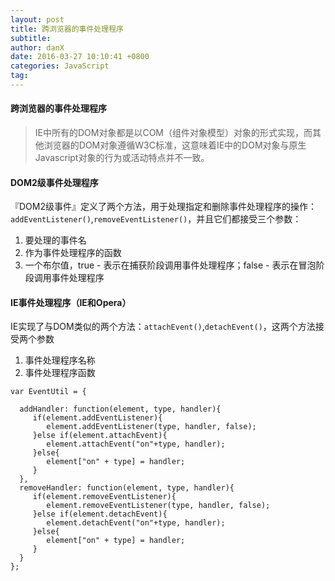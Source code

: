 ```yaml
---
layout: post
title: 跨浏览器的事件处理程序
subtitle: 
author: danX
date: 2016-03-27 10:10:41 +0800
categories: JavaScript
tag: 
---
```

#### 跨浏览器的事件处理程序

> IE中所有的DOM对象都是以COM（组件对象模型）对象的形式实现，而其他浏览器的DOM对象遵循W3C标准，这意味着IE中的DOM对象与原生Javascript对象的行为或活动特点并不一致。

#### DOM2级事件处理程序

『DOM2级事件』定义了两个方法，用于处理指定和删除事件处理程序的操作：`addEventListener()`,`removeEventListener()`，并且它们都接受三个参数：
1. 要处理的事件名
2. 作为事件处理程序的函数
3. 一个布尔值，true - 表示在捕获阶段调用事件处理程序；false - 表示在冒泡阶段调用事件处理程序

#### IE事件处理程序（IE和Opera）

IE实现了与DOM类似的两个方法：`attachEvent()`,`detachEvent()`，这两个方法接受两个参数
1. 事件处理程序名称
2. 事件处理程序函数

```
var EventUtil = {
 
  addHandler: function(element, type, handler){
     if(element.addEventListener){
        element.addEventListener(type, handler, false);
     }else if(element.attachEvent){
        element.attachEvent("on"+type, handler);
     }else{
        element["on" + type] = handler;
     } 
  },
  removeHandler: function(element, type, handler){
     if(element.removeEventListener){
        element.removeEventListener(type, handler, false);
     }else if(element.detachEvent){
        element.detachEvent("on"+type, handler);
     }else{
        element["on" + type] = handler;
     }
  }
};
```


